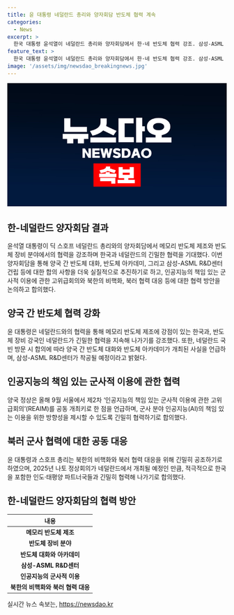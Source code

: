 ```yaml
---
title: 윤 대통령 네덜란드 총리와 양자회담 반도체 협력 계속
categories:
  - News
excerpt: >
  한국 대통령 윤석열이 네덜란드 총리와 양자회담에서 한·네 반도체 협력 강조. 삼성-ASML R&D센터 착공 계획, REAIM 회의 공동개최 합의, 북한 도발 대응 협력 등 논의. 네덜란드 신정부와 긴밀 협력 강조. 【출처: KBS뉴스】
feature_text: >
  한국 대통령 윤석열이 네덜란드 총리와 양자회담에서 한·네 반도체 협력 강조. 삼성-ASML R&D센터 착공 계획, REAIM 회의 공동개최 합의, 북한 도발 대응 협력 등 논의. 네덜란드 신정부와 긴밀 협력 강조. 【출처: KBS뉴스】
image: '/assets/img/newsdao_breakingnews.jpg'
---
```


<p><img src="/assets/img/newsdao_breakingnews.jpg" alt="cryptoinkorea 속보" /></p>

<h2 data-ke-size="size26">한-네덜란드 양자회담 결과</h2>

<p data-ke-size="size16">윤석열 대통령이 딕 스호프 네덜란드 총리와의 양자회담에서 메모리 반도체 제조와 반도체 장비 분야에서의 협력을 강조하며 한국과 네덜란드의 긴밀한 협력을 기대했다. 이번 양자회담을 통해 양국 간 반도체 대화, 반도체 아카데미, 그리고 삼성-ASML R&D센터 건립 등에 대한 합의 사항을 더욱 실질적으로 추진하기로 하고, 인공지능의 책임 있는 군사적 이용에 관한 고위급회의와 북한의 비핵화, 북러 협력 대응 등에 대한 협력 방안을 논의하고 합의했다.</p>

<h2 data-ke-size="size26">양국 간 반도체 협력 강화</h2>

<p data-ke-size="size16">윤 대통령은 네덜란드와의 협력을 통해 메모리 반도체 제조에 강점이 있는 한국과, 반도체 장비 강국인 네덜란드가 긴밀한 협력을 지속해 나가기를 강조했다. 또한, 네덜란드 국빈 방문 시 합의에 따라 양국 간 반도체 대화와 반도체 아카데미가 개최된 사실을 언급하며, 삼성-ASML R&D센터가 착공될 예정이라고 밝혔다.</p>

<h2 data-ke-size="size26">인공지능의 책임 있는 군사적 이용에 관한 협력</h2>

<p data-ke-size="size16">양국 정상은 올해 9월 서울에서 제2차 ‘인공지능의 책임 있는 군사적 이용에 관한 고위급회의’(REAIM)를 공동 개최키로 한 점을 언급하며, 군사 분야 인공지능(AI)의 책임 있는 이용을 위한 방향성을 제시할 수 있도록 긴밀히 협력하기로 합의했다.</p>

<h2 data-ke-size="size26">북러 군사 협력에 대한 공동 대응</h2>

<p data-ke-size="size16">윤 대통령과 스호프 총리는 북한의 비핵화와 북러 협력 대응을 위해 긴밀히 공조하기로 하였으며, 2025년 나토 정상회의가 네덜란드에서 개최될 예정인 만큼, 적극적으로 한국을 포함한 인도·태평양 파트너국들과 긴밀히 협력해 나가기로 합의했다.</p>

<h2 data-ke-size="size26">한-네덜란드 양자회담의 협력 방안</h2>

<table>
    <thead>
        <tr>
            <th style="text-align: center;">내용</th>
        </tr>
    </thead>
    <tbody>
        <tr>
            <td style="text-align: center; height: 17px;"><b>메모리 반도체 제조</b></td>
        </tr>
        <tr>
            <td style="text-align: center; height: 17px;"><b>반도체 장비 분야</b></td>
        </tr>
        <tr>
            <td style="text-align: center; height: 17px;"><b>반도체 대화와 아카데미</b></td>
        </tr>
        <tr>
            <td style="text-align: center; height: 17px;"><b>삼성-ASML R&D센터</b></td>
        </tr>
        <tr>
            <td style="text-align: center; height: 17px;"><b>인공지능의 군사적 이용</b></td>
        </tr>
        <tr>
            <td style="text-align: center; height: 17px;"><b>북한의 비핵화와 북러 협력 대응</b></td>
        </tr>
    </tbody>
</table>
실시간 뉴스 속보는, <a href="https://newsdao.kr" rel="dofollow">https://newsdao.kr</a>



